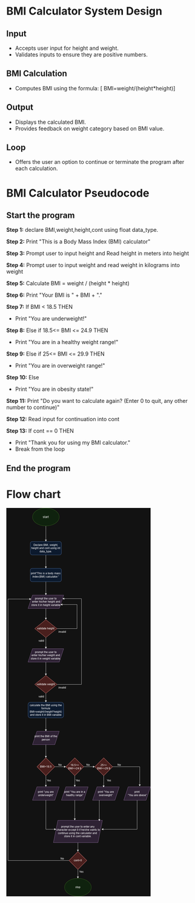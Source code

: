 


# BMI Calculator System Design

## Input 
- Accepts user input for height and weight.
- Validates inputs to ensure they are positive numbers.

## BMI Calculation
- Computes BMI using the formula: 
  [
  BMI=weight/(height*height)]

## Output
- Displays the calculated BMI.
- Provides feedback on weight category based on BMI value.

## Loop 
- Offers the user an option to continue or terminate the program after each calculation.




# BMI Calculator Pseudocode

## Start the program

**Step 1:** declare BMI,weight,height,cont using float data_type.

**Step 2:** Print "This is a Body Mass Index (BMI) calculator"

**Step 3:** Prompt user to input height and Read height in meters into height

**Step 4:** Prompt user to input weight and read weight in kilograms into weight

**Step 5:** Calculate BMI = weight / (height * height)

**Step 6:** Print "Your BMI is " + BMI + "."

**Step 7:** If BMI < 18.5 THEN
   - Print "You are underweight!"
   
**Step 8:** Else if 18.5<= BMI <= 24.9 THEN
   - Print "You are in a healthy weight range!"
   
**Step 9:** Else if 25<= BMI <= 29.9 THEN
   - Print "You are in overweight range!"
   
**Step 10:** Else
   - Print "You are in obesity state!"

**Step 11:** Print "Do you want to calculate again? (Enter 0 to quit, any other number to continue)"

**Step 12:** Read input for continuation into cont

**Step 13:** If cont == 0 THEN
   - Print "Thank you for using my BMI calculator."
   - Break from the loop

## End the program



# Flow chart
![Flowchart](1.png)
